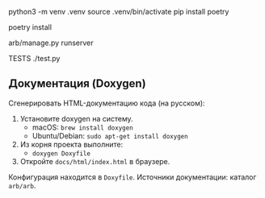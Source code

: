 python3 -m venv .venv
source .venv/bin/activate
pip install poetry

poetry install

arb/manage.py runserver


TESTS
./test.py


## Документация (Doxygen)

Сгенерировать HTML-документацию кода (на русском):

1. Установите doxygen на систему.
   - macOS: `brew install doxygen`
   - Ubuntu/Debian: `sudo apt-get install doxygen`
2. Из корня проекта выполните:
   - `doxygen Doxyfile`
3. Откройте `docs/html/index.html` в браузере.

Конфигурация находится в `Doxyfile`. Источники документации: каталог `arb/arb`.